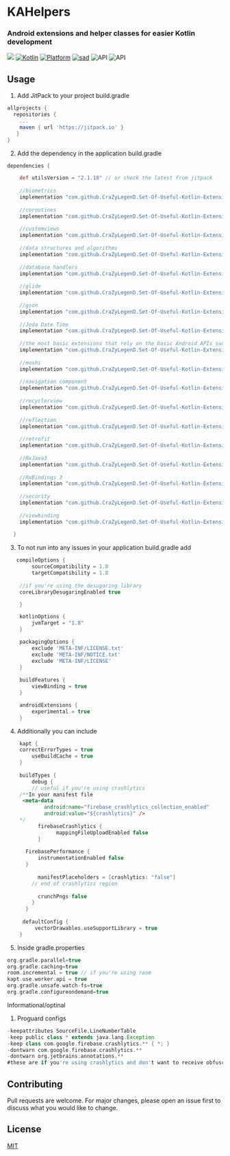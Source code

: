 

# KAHelpers

### Android extensions and helper classes for easier Kotlin development

[![](https://jitpack.io/v/CraZyLegenD/Set-Of-Useful-Kotlin-Extensions-and-Helpers.svg)](https://jitpack.io/#CraZyLegenD/Set-Of-Useful-Kotlin-Extensions-and-Helpers)
[![Kotlin](https://img.shields.io/badge/Kotlin-1.4.10-blue.svg)](https://kotlinlang.org) [![Platform](https://img.shields.io/badge/Platform-Android-green.svg)](https://developer.android.com/guide/) [![sad](https://img.shields.io/twitter/url/http/shields.io.svg?style=social)]( https://twitter.com/intent/tweet?url=https%3A%2F%2Ftwitter.com%2Fintent%2Ftweet%3Fhttps%3A%2F%2Fgithub.com%2FCraZyLegenD%2FSet-Of-Useful-Kotlin-Extensions-and-Helpers&text=Kotlin%20Extensions%20and%20Class%20Helpers)
![API](https://img.shields.io/badge/Min%20API-21-green)
![API](https://img.shields.io/badge/Compiled%20API-30-green)

## Usage
1. Add JitPack to your project build.gradle

```gradle
allprojects {
  repositories {
    ...
    maven { url 'https://jitpack.io' }
   }
}
```

2. Add the dependency in the application build.gradle

```gradle
dependencies {

    def utilsVersion = "2.1.10" // or check the latest from jitpack
    
    //biometrics
    implementation "com.github.CraZyLegenD.Set-Of-Useful-Kotlin-Extensions-and-Helpers:biometrics:$utilsVersion"
    
    //coroutines
    implementation "com.github.CraZyLegenD.Set-Of-Useful-Kotlin-Extensions-and-Helpers:coroutines:$utilsVersion"
    
    //customviews
    implementation "com.github.CraZyLegenD.Set-Of-Useful-Kotlin-Extensions-and-Helpers:customviews:$utilsVersion"
    
    //data structures and algorithms
    implementation "com.github.CraZyLegenD.Set-Of-Useful-Kotlin-Extensions-and-Helpers:dataStructuresAndAlgorithms:$utilsVersion"
    
    //database handlers
    implementation "com.github.CraZyLegenD.Set-Of-Useful-Kotlin-Extensions-and-Helpers:database:$utilsVersion"
    
    //glide
    implementation "com.github.CraZyLegenD.Set-Of-Useful-Kotlin-Extensions-and-Helpers:glide:$utilsVersion"
    
    //gson
    implementation "com.github.CraZyLegenD.Set-Of-Useful-Kotlin-Extensions-and-Helpers:gson:$utilsVersion"
    
    //Joda Date Time
    implementation "com.github.CraZyLegenD.Set-Of-Useful-Kotlin-Extensions-and-Helpers:jodaDateTime:$utilsVersion"
    
    //the most basic extensions that rely on the basic Android APIs such as context, content providers etc...
    implementation "com.github.CraZyLegenD.Set-Of-Useful-Kotlin-Extensions-and-Helpers:kotlinextensions:$utilsVersion"
    
    //moshi
    implementation "com.github.CraZyLegenD.Set-Of-Useful-Kotlin-Extensions-and-Helpers:moshi:$utilsVersion"
    
    //navigation component
    implementation "com.github.CraZyLegenD.Set-Of-Useful-Kotlin-Extensions-and-Helpers:navigation:$utilsVersion"
    
    //recyclerview
    implementation "com.github.CraZyLegenD.Set-Of-Useful-Kotlin-Extensions-and-Helpers:recyclerview:$utilsVersion"
    
    //reflection
    implementation "com.github.CraZyLegenD.Set-Of-Useful-Kotlin-Extensions-and-Helpers:reflection:$utilsVersion"
    
    //retrofit
    implementation "com.github.CraZyLegenD.Set-Of-Useful-Kotlin-Extensions-and-Helpers:retrofit:$utilsVersion"
    
    //RxJava3
    implementation "com.github.CraZyLegenD.Set-Of-Useful-Kotlin-Extensions-and-Helpers:rx:$utilsVersion"
    
    //RxBindings 3
    implementation "com.github.CraZyLegenD.Set-Of-Useful-Kotlin-Extensions-and-Helpers:rxbindings:$utilsVersion"
    
    //security
    implementation "com.github.CraZyLegenD.Set-Of-Useful-Kotlin-Extensions-and-Helpers:security:$utilsVersion"
    
    //viewbinding
    implementation "com.github.CraZyLegenD.Set-Of-Useful-Kotlin-Extensions-and-Helpers:viewbinding:$utilsVersion"
    
  }
```

3. To not run into any issues in your application build.gradle add

```gradle
   compileOptions {
        sourceCompatibility = 1.8
        targetCompatibility = 1.8
	
	//if you're using the desugaring library
	coreLibraryDesugaringEnabled true

    }

    kotlinOptions {
        jvmTarget = "1.8"
    }

    packagingOptions {
        exclude 'META-INF/LICENSE.txt'
        exclude 'META-INF/NOTICE.txt'
        exclude 'META-INF/LICENSE'
    }
    
    buildFeatures {
        viewBinding = true
    }

    androidExtensions {
        experimental = true
    }
```
4. Additionally you can include
```gradle
    kapt {	
	correctErrorTypes = true
        useBuildCache = true
    }
    
    buildTypes {
        debug {
        // useful if you're using crashlytics
	/**In your manifest file
	 <meta-data
            android:name="firebase_crashlytics_collection_enabled"
            android:value="${crashlytics}" />
	*/
          firebaseCrashlytics {
                mappingFileUploadEnabled false
          }
	  
	  FirebasePerformance {
          instrumentationEnabled false
	  }
	  
          manifestPlaceholders = [crashlytics: "false"]
        // end of crashlytics region
            
          crunchPngs false
        }
      }
    
     defaultConfig {
     	 vectorDrawables.useSupportLibrary = true
    }
```  
5. Inside gradle.properties

```gradle
org.gradle.parallel=true
org.gradle.caching=true
room.incremental = true // if you're using room
kapt.use.worker.api = true
org.gradle.unsafe.watch-fs=true
org.gradle.configureondemand=true
```
Informational/optinal
1. Proguard configs 
```gradle
-keepattributes SourceFile,LineNumberTable  
-keep public class * extends java.lang.Exception  
-keep class com.google.firebase.crashlytics.** { *; }  
-dontwarn com.google.firebase.crashlytics.**
-dontwarn org.jetbrains.annotations.**
#these are if you're using crashlytics and don't want to receive obfuscated crashes

```

## Contributing
Pull requests are welcome. For major changes, please open an issue first to discuss what you would like to change.

## License
[MIT](https://choosealicense.com/licenses/mit/)
